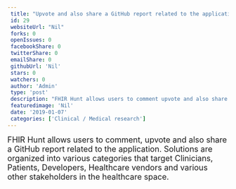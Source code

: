 ```yaml
--- 
 title: "Upvote and also share a GitHub report related to the application FHIR" 
 id: 29  
 websiteUrl: "Nil" 
 forks: 0 
 openIssues: 0  
 facebookShare: 0  
 twitterShare: 0  
 emailShare: 0  
 githubUrl: 'Nil'
 stars: 0 
 watchers: 0 
 author: 'Admin' 
 type: 'post' 
 description: "FHIR Hunt allows users to comment upvote and also share a GitHub report related to the application Solutions are organized into various categories tha"
 featuredimage: 'Nil' 
 date: '2019-01-07'
 categories: ['Clinical / Medical research']
---
```

<span style="font-size: 18px; text-align: justify;">FHIR Hunt allows users to comment, upvote and also share a GitHub report related to the application. Solutions are organized into various categories that target Clinicians, Patients, Developers, Healthcare vendors and various other stakeholders in the healthcare space.</span>  